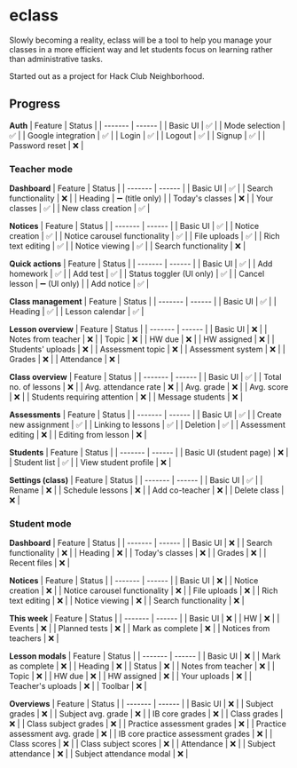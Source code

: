 # eclass

Slowly becoming a reality, eclass will be a tool to help you manage your classes in a more efficient way and let students focus on learning rather than administrative tasks.

Started out as a project for Hack Club Neighborhood.

## Progress

**Auth**
| Feature | Status |
| ------- | ------ |
| Basic UI | ✅ |
| Mode selection | ✅ |
| Google integration | ✅ |
| Login | ✅ |
| Logout | ✅ |
| Signup | ✅ |
| Password reset | ❌ |

### Teacher mode

**Dashboard**
| Feature | Status |
| ------- | ------ |
| Basic UI | ✅ |
| Search functionality | ❌ |
| Heading | ➖ (title only) |
| Today's classes | ❌ |
| Your classes | ✅ |
| New class creation | ✅ |

**Notices**
| Feature | Status |
| ------- | ------ |
| Basic UI | ✅ |
| Notice creation | ✅ |
| Notice carousel functionality | ✅ |
| File uploads | ✅ |
| Rich text editing | ✅ |
| Notice viewing | ✅ |
| Search functionality | ❌ |

**Quick actions**
| Feature | Status |
| ------- | ------ |
| Basic UI | ✅ |
| Add homework | ✅ |
| Add test | ✅ |
| Status toggler (UI only) | ✅ |
| Cancel lesson | ➖ (UI only) |
| Add notice | ✅ |

**Class management**
| Feature | Status |
| ------- | ------ |
| Basic UI | ✅ |
| Heading | ✅ |
| Lesson calendar | ✅ |

**Lesson overview**
| Feature | Status |
| ------- | ------ |
| Basic UI | ❌ |
| Notes from teacher | ❌ |
| Topic | ❌ |
| HW due | ❌ |
| HW assigned | ❌ |
| Students' uploads | ❌ |
| Assessment topic | ❌ |
| Assessment system | ❌ |
| Grades | ❌ |
| Attendance | ❌ |


**Class overview**
| Feature | Status |
| ------- | ------ |
| Basic UI | ✅ |
| Total no. of lessons | ❌ |
| Avg. attendance rate | ❌ |
| Avg. grade | ❌ |
| Avg. score | ❌ |
| Students requiring attention | ❌ |
| Message students | ❌ |

**Assessments**
| Feature | Status |
| ------- | ------ |
| Basic UI | ✅ |
| Create new assignment | ✅ |
| Linking to lessons | ✅ |
| Deletion | ✅ |
| Assessment editing | ❌ |
| Editing from lesson | ❌ |

**Students**
| Feature | Status |
| ------- | ------ |
| Basic UI (student page) | ❌ |
| Student list | ✅ |
| View student profile | ❌ |

**Settings (class)**
| Feature | Status |
| ------- | ------ |
| Basic UI | ✅ |
| Rename | ❌ |
| Schedule lessons | ❌ |
| Add co-teacher | ❌ |
| Delete class | ❌ |

### Student mode

**Dashboard**
| Feature | Status |
| ------- | ------ |
| Basic UI | ❌ |
| Search functionality | ❌ |
| Heading | ❌ |
| Today's classes | ❌ |
| Grades | ❌ |
| Recent files | ❌ |

**Notices**
| Feature | Status |
| ------- | ------ |
| Basic UI | ❌ |
| Notice creation | ❌ |
| Notice carousel functionality | ❌ |
| File uploads | ❌ |
| Rich text editing | ❌ |
| Notice viewing | ❌ |
| Search functionality | ❌ |

**This week**
| Feature | Status |
| ------- | ------ |
| Basic UI | ❌ |
| HW | ❌ |
| Events | ❌ |
| Planned tests | ❌ |
| Mark as complete | ❌ |
| Notices from teachers | ❌ |

**Lesson modals**
| Feature | Status |
| ------- | ------ |
| Basic UI | ❌ |
| Mark as complete | ❌ |
| Heading | ❌ |
| Status | ❌ |
| Notes from teacher | ❌ |
| Topic | ❌ |
| HW due | ❌ |
| HW assigned | ❌ |
| Your uploads | ❌ |
| Teacher's uploads | ❌ |
| Toolbar | ❌ |

**Overviews**
| Feature | Status |
| ------- | ------ |
| Basic UI | ❌ |
| Subject grades | ❌ |
| Subject avg. grade | ❌ |
| IB core grades | ❌ |
| Class grades | ❌ |
| Class subject grades | ❌ |
| Practice assessment grades | ❌ |
| Practice assessment avg. grade | ❌ |
| IB core practice assessment grades | ❌ |
| Class scores | ❌ |
| Class subject scores | ❌ |
| Attendance | ❌ |
| Subject attendance | ❌ |
| Subject attendance modal | ❌ |